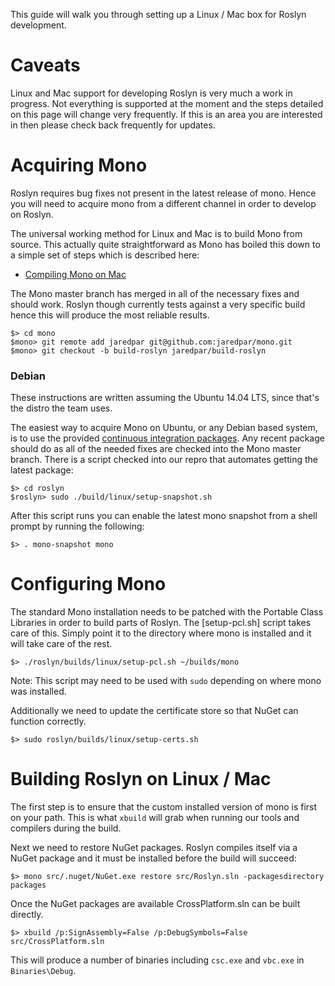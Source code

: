 This guide will walk you through setting up a Linux / Mac box for Roslyn development.  

# Caveats

Linux and Mac support for developing Roslyn is very much a work in progress.  Not everything is supported at the moment and the steps detailed on this page will change very frequently.  If this is an area you are interested in then please check back frequently for updates. 

# Acquiring Mono 

Roslyn requires bug fixes not present in the latest release of mono.  Hence you will need to acquire mono from a different channel in order to develop on Roslyn.  

The universal working method for Linux and Mac is to build Mono from source.  This actually quite straightforward as Mono has boiled this down to a simple set of steps which is described here:

- [Compiling Mono on Mac](http://www.mono-project.com/docs/compiling-mono/mac/#building-mono-from-a-git-source-code-checkout)

The Mono master branch has merged in all of the necessary fixes and should work.  Roslyn though currently tests against a very specific build hence this will produce the most reliable results.  
``` 
$> cd mono
$mono> git remote add jaredpar git@github.com:jaredpar/mono.git
$mono> git checkout -b build-roslyn jaredpar/build-roslyn
```
### Debian

These instructions are written assuming the Ubuntu 14.04 LTS, since that's the distro the team uses.

The easiest way to acquire Mono on Ubuntu, or any Debian based system, is to use the provided [continuous integration packages](http://www.mono-project.com/docs/getting-started/install/linux/ci-packages).  Any recent package should do as all of the needed fixes are checked into the Mono master branch.  There is a script checked into our repro that automates getting the latest package:

```
$> cd roslyn
$roslyn> sudo ./build/linux/setup-snapshot.sh
```

After this script runs you can enable the latest mono snapshot from a shell prompt by running the following:

```
$> . mono-snapshot mono
```
# Configuring Mono

The standard Mono installation needs to be patched with the Portable Class Libraries in order to build parts of Roslyn.  The [setup-pcl.sh] script takes care of this.  Simply point it to the directory where mono is installed and it will take care of the rest.  

```
$> ./roslyn/builds/linux/setup-pcl.sh ~/builds/mono 
```

Note: This script may need to be used with `sudo` depending on where mono was installed. 

Additionally we need to update the certificate store so that NuGet can function correctly.  

```
$> sudo roslyn/builds/linux/setup-certs.sh
```

# Building Roslyn on Linux / Mac 

The first step is to ensure that the custom installed version of mono is first on your path.  This is what `xbuild` will grab when running our tools and compilers during the build.  

Next we need to restore NuGet packages.  Roslyn compiles itself via a NuGet package and it must be installed before the build will succeed:

```
$> mono src/.nuget/NuGet.exe restore src/Roslyn.sln -packagesdirectory packages
```

Once the NuGet packages are available CrossPlatform.sln can be built directly.

```
$> xbuild /p:SignAssembly=False /p:DebugSymbols=False src/CrossPlatform.sln
```

This will produce a number of binaries including `csc.exe` and `vbc.exe` in `Binaries\Debug`.  
